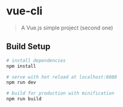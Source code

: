 # vue-cli

> A Vue.js simple project (second one) 

## Build Setup

``` bash
# install dependencies
npm install

# serve with hot reload at localhost:8080
npm run dev

# build for production with minification
npm run build
```

